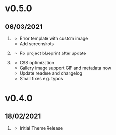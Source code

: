 # v0.5.0
## 06/03/2021

1. [](#new)
    * Error template with custom image
    * Add screenshots

2. [](#bugfix)
    * Fix project blueprint after update

2. [](#improved)
    * CSS optimization
    * Gallery image support GIF and metadata now
    * Update readme and changelog
    * Small fixes e.g. typos

# v0.4.0
## 18/02/2021

1. [](#new)
    * Initial Theme Release
